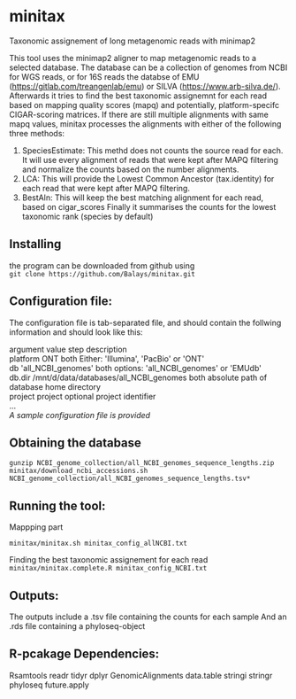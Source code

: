 # minitax
Taxonomic assignement of long metagenomic reads with minimap2

This tool uses the minimap2 aligner to map metagenomic reads to a selected database. 
The database can be a collection of genomes from NCBI for WGS reads, or for 16S reads the databse of EMU (https://gitlab.com/treangenlab/emu) or SILVA (https://www.arb-silva.de/).
Afterwards it tries to find the best taxonomic assignemnt for each read based on mapping quality scores (mapq) and potentially, platform-specifc CIGAR-scoring matrices. 
If there are still multiple alignments with same mapq values, minitax processes the alignments with either of the following three methods:
1. SpeciesEstimate: This methd does not counts the source read for each. It will use every alignment of reads that were kept after MAPQ filtering and normalize the counts based on the number alignments.
3. LCA: This will provide the Lowest Common Ancestor (tax.identity) for each read that were kept after MAPQ filtering.
4. BestAln: This will keep the best matching alignment for each read, based on cigar_scores
Finally it summarises the counts for the lowest taxonomic rank (species by default)

## Installing
the program can be downloaded from github using  
``
git clone https://github.com/Balays/minitax.git
``


## Configuration file:
The configuration file is tab-separated file, and should contain the follwing information and should look like this:

argument	value	step	description  
platform	ONT	both	Either: 'Illumina', 'PacBio' or 'ONT'  
db	'all_NCBI_genomes'	both	options: 'all_NCBI_genomes' or 'EMUdb'  
db.dir	/mnt/d/data/databases/all_NCBI_genomes	both	absolute path of database home directory  
project	project	optional	project identifier  
...  
*A sample configuration file is provided*

## Obtaining the database
``
gunzip NCBI_genome_collection/all_NCBI_genomes_sequence_lengths.zip
minitax/download_ncbi_accessions.sh NCBI_genome_collection/all_NCBI_genomes_sequence_lengths.tsv*
``

## Running the tool:
Mappping part  
```
minitax/minitax.sh minitax_config_allNCBI.txt
```

Finding the best taxonomic assignement for each read  
``
minitax/minitax.complete.R minitax_config_NCBI.txt
``

## Outputs:
The outputs include a .tsv file containing the counts for each sample
And an .rds file containing a phyloseq-object

## R-pcakage Dependencies:
Rsamtools
readr
tidyr
dplyr
GenomicAlignments
data.table
stringi
stringr
phyloseq
future.apply



